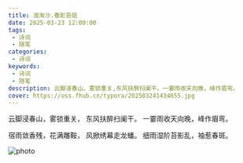 ```yaml
---
title: 浪淘沙.春影苔斑
date: 2025-03-23 12:00:00
tags:
 - 诗词
 - 随笔
categories:
 - 诗词
keywords:
 - 诗词
 - 随笔
description: 云脚浸春山，雾锁重关,东风扶醉扫阑干。一霎雨收天向晚，峰作眉弯。
cover: https://oss.fhub.cn/typora/202503241434655.jpg
---
```


云脚浸春山，雾锁重关，
东风扶醉扫阑干。
一霎雨收天向晚，峰作眉弯。

宿雨敛香残，花满雕鞍，
风掀绣幕走龙蟠。
细雨湿阶苔影乱，袖惹春斑。

![photo](https://oss.fhub.cn/typora/202503241434655.jpg)
